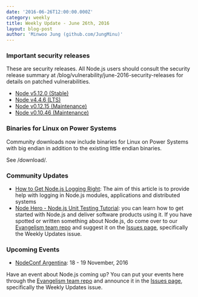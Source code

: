 ```yaml
---
date: '2016-06-26T12:00:00.000Z'
category: weekly
title: Weekly Update - June 26th, 2016
layout: blog-post
author: 'Minwoo Jung (github.com/JungMinu)'
---
```


### Important security releases

These are security releases. All Node.js users should consult the security release summary at /blog/vulnerability/june-2016-security-releases for details on patched vulnerabilities.

- [Node v5.12.0 (Stable)](/blog/release/v5.12.0/)
- [Node v4.4.6 (LTS)](/blog/release/v4.4.6/)
- [Node v0.12.15 (Maintenance)](/blog/release/v0.12.15/)
- [Node v0.10.46 (Maintenance)](/blog/release/v0.10.46/)

### Binaries for Linux on Power Systems

Community downloads now include binaries for Linux on Power Systems with big endian in addition to the existing little endian binaries.

See /download/.

### Community Updates

- [How to Get Node.js Logging Right](https://blog.risingstack.com/node-js-logging-tutorial/): The aim of this article is to provide help with logging in Node.js modules, applications and distributed systems
- [Node Hero - Node.js Unit Testing Tutorial](https://blog.risingstack.com/node-hero-node-js-unit-testing-tutorial/): you can learn how to get started with Node.js and deliver software products using it.
  If you have spotted or written something about Node.js, do come over to our [Evangelism team repo](https://github.com/nodejs/evangelism) and suggest it on the [Issues page](https://github.com/nodejs/evangelism/issues), specifically the Weekly Updates issue.

### Upcoming Events

- [NodeConf Argentina](https://2016.nodeconf.com.ar): 18 - 19 November, 2016

Have an event about Node.js coming up? You can put your events here through the [Evangelism team repo](https://github.com/nodejs/evangelism) and announce it in the [Issues page](https://github.com/nodejs/evangelism/issues), specifically the Weekly Updates issue.
